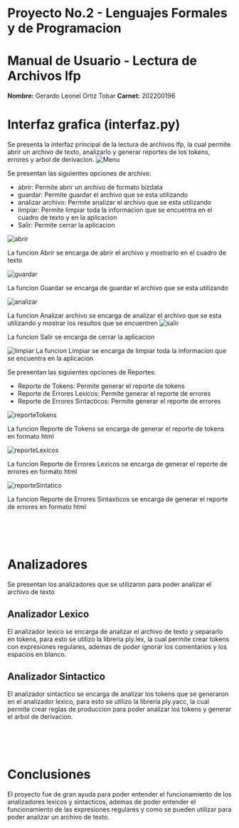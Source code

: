 # Proyecto No.2 - Lenguajes Formales y de Programacion

# Manual de Usuario - Lectura de Archivos lfp




**Nombre:** Gerardo Leonel Ortiz Tobar
**Carnet:** 202200196


# Interfaz grafica (interfaz.py)
Se presenta la interfaz principal de la lectura de archivos lfp, la cual permite abrir un archivo de texto, analizarlo y generar reportes de los tokens, errores y arbol de derivacion.
![Menu]()


Se presentan las siguientes opciones de archivo:

- abrir: Permite abrir un archivo de formato bizdata
- guardar: Permite guardar el archivo que se esta utilizando
- analizar archivo: Permite analizar el archivo que se esta utilizando
- limpiar: Permite limpiar toda la informacion que se encuentra en el cuadro de texto y en la aplicacion
- Salir: Permite cerrar la aplicacion

![abrir]()

La funcion Abrir se encarga de abrir el archivo y mostrarlo en el cuadro de texto

![guardar]()

La funcion Guardar se encarga de guardar el archivo que se esta utilizando

![analizar]()

La funcion Analizar archivo se encarga de analizar el archivo que se esta utilizando y mostrar los resultos que se encuentren
![salir]()


La funcion Salir se encarga de cerrar la aplicacion

![limpiar]()
La funcion Limpiar se encarga de limpiar toda la informacion que se encuentra en la aplicacion

Se presentan las siguientes opciones de Reportes:

- Reporte de Tokens: Permite generar el reporte de tokens
- Reporte de Errores Lexicos: Permite generar el reporte de errores
- Reporte de Errores Sintacticos: Permite generar el reporte de errores

![reporteTokens]()

La funcion Reporte de Tokens se encarga de generar el reporte de tokens en formato html


![reporteLexicos]()

La funcion Reporte de Errores Lexicos se encarga de generar el reporte de errores en formato html

![reporteSintatico]()

La funcion Reporte de Errores Sintaxticos se encarga de generar el reporte de errores en formato html



<br>
<br>
<br>

# Analizadores
Se presentan los analizadores que se utilizaron para poder analizar el archivo de texto
## Analizador Lexico
El analizador lexico se encarga de analizar el archivo de texto y separarlo en tokens, para esto se utilizo la libreria ply.lex, la cual permite crear tokens con expresiones regulares, ademas de poder ignorar los comentarios y los espacios en blanco.

## Analizador Sintactico 
El analizador sintactico se encarga de analizar los tokens que se generaron en el analizador lexico, para esto se utilizo la libreria ply.yacc, la cual permite crear reglas de produccion para poder analizar los tokens y generar el arbol de derivacion.

<br>
<br>
<br>

# Conclusiones
El proyecto fue de gran ayuda para poder entender el funcionamiento de los analizadores lexicos y sintacticos, ademas de poder entender el funcionamiento de las expresiones regulares y como se pueden utilizar para poder analizar un archivo de texto.